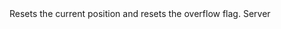 <function name="Reset" parent="bf_read" type="classfunc">
	<description>
		Resets the current position and resets the overflow flag.
		<added version="0.4"></added>
	</description>
	<realm>Server</realm>
</function>
